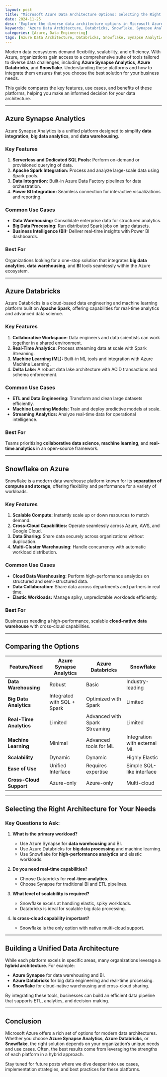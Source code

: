 ```yaml
---
layout: post
title: "Microsoft Azure Data Architecture Options: Selecting the Right Solution"
date: 2024-11-25
desc: "Explore the diverse data architecture options in Microsoft Azure, including Synapse Analytics, Databricks, and Snowflake, to design a scalable and efficient data ecosystem."
keywords: "Azure Data Architecture, Databricks, Snowflake, Synapse Analytics, Data Engineering"
categories: [Azure, Data Engineering]
tags: [Azure Data Architecture, Databricks, Snowflake, Synapse Analytics]
---
```


Modern data ecosystems demand flexibility, scalability, and efficiency. With Azure, organizations gain access to a comprehensive suite of tools tailored to diverse data challenges, including **Azure Synapse Analytics**, **Azure Databricks**, and **Snowflake**. Understanding these platforms and how to integrate them ensures that you choose the best solution for your business needs.

This guide compares the key features, use cases, and benefits of these platforms, helping you make an informed decision for your data architecture.

---

## Azure Synapse Analytics

Azure Synapse Analytics is a unified platform designed to simplify **data integration**, **big data analytics**, and **data warehousing**.

### Key Features
1. **Serverless and Dedicated SQL Pools:** Perform on-demand or provisioned querying of data.
2. **Apache Spark Integration:** Process and analyze large-scale data using Spark pools.
3. **Data Integration:** Built-in Azure Data Factory pipelines for data orchestration.
4. **Power BI Integration:** Seamless connection for interactive visualizations and reporting.

### Common Use Cases
- **Data Warehousing:** Consolidate enterprise data for structured analytics.
- **Big Data Processing:** Run distributed Spark jobs on large datasets.
- **Business Intelligence (BI):** Deliver real-time insights with Power BI dashboards.

### Best For
Organizations looking for a one-stop solution that integrates **big data analytics**, **data warehousing**, and **BI** tools seamlessly within the Azure ecosystem.

---

## Azure Databricks

Azure Databricks is a cloud-based data engineering and machine learning platform built on **Apache Spark**, offering capabilities for real-time analytics and advanced data science.

### Key Features
1. **Collaborative Workspace:** Data engineers and data scientists can work together in a shared environment.
2. **Real-Time Analytics:** Process streaming data at scale with Spark Streaming.
3. **Machine Learning (ML):** Built-in ML tools and integration with Azure Machine Learning.
4. **Delta Lake:** A robust data lake architecture with ACID transactions and schema enforcement.

### Common Use Cases
- **ETL and Data Engineering:** Transform and clean large datasets efficiently.
- **Machine Learning Models:** Train and deploy predictive models at scale.
- **Streaming Analytics:** Analyze real-time data for operational intelligence.

### Best For
Teams prioritizing **collaborative data science**, **machine learning**, and **real-time analytics** in an open-source framework.

---

## Snowflake on Azure

Snowflake is a modern data warehouse platform known for its **separation of compute and storage**, offering flexibility and performance for a variety of workloads.

### Key Features
1. **Scalable Compute:** Instantly scale up or down resources to match demand.
2. **Cross-Cloud Capabilities:** Operate seamlessly across Azure, AWS, and Google Cloud.
3. **Data Sharing:** Share data securely across organizations without duplication.
4. **Multi-Cluster Warehousing:** Handle concurrency with automatic workload distribution.

### Common Use Cases
- **Cloud Data Warehousing:** Perform high-performance analytics on structured and semi-structured data.
- **Data Collaboration:** Share data across departments and partners in real time.
- **Elastic Workloads:** Manage spiky, unpredictable workloads efficiently.

### Best For
Businesses needing a high-performance, scalable **cloud-native data warehouse** with cross-cloud capabilities.

---

## Comparing the Options

| Feature/Need                  | Azure Synapse Analytics          | Azure Databricks               | Snowflake                      |
|-------------------------------|-----------------------------------|---------------------------------|--------------------------------|
| **Data Warehousing**          | Robust                           | Basic                          | Industry-leading               |
| **Big Data Analytics**        | Integrated with SQL + Spark       | Optimized with Spark           | Limited                        |
| **Real-Time Analytics**       | Limited                          | Advanced with Spark Streaming  | Limited                        |
| **Machine Learning**          | Minimal                          | Advanced tools for ML          | Integration with external ML   |
| **Scalability**               | Dynamic                          | Dynamic                        | Highly Elastic                 |
| **Ease of Use**               | Unified Interface                | Requires expertise             | Simple SQL-like interface      |
| **Cross-Cloud Support**       | Azure-only                       | Azure-only                     | Multi-cloud                    |

---

## Selecting the Right Architecture for Your Needs

### Key Questions to Ask:
1. **What is the primary workload?**
   - Use Azure Synapse for **data warehousing** and BI.
   - Use Azure Databricks for **big data processing** and machine learning.
   - Use Snowflake for **high-performance analytics** and elastic workloads.

2. **Do you need real-time capabilities?**
   - Choose Databricks for **real-time analytics**.
   - Choose Synapse for traditional BI and ETL pipelines.

3. **What level of scalability is required?**
   - Snowflake excels at handling elastic, spiky workloads.
   - Databricks is ideal for scalable big data processing.

4. **Is cross-cloud capability important?**
   - Snowflake is the only option with native multi-cloud support.

---

## Building a Unified Data Architecture

While each platform excels in specific areas, many organizations leverage a **hybrid architecture**. For example:
- **Azure Synapse** for data warehousing and BI.
- **Azure Databricks** for big data engineering and real-time processing.
- **Snowflake** for cloud-native warehousing and cross-cloud sharing.

By integrating these tools, businesses can build an efficient data pipeline that supports ETL, analytics, and decision-making.

---

## Conclusion

Microsoft Azure offers a rich set of options for modern data architectures. Whether you choose **Azure Synapse Analytics**, **Azure Databricks**, or **Snowflake**, the right solution depends on your organization’s unique needs and use cases. Often, the best results come from leveraging the strengths of each platform in a hybrid approach.

Stay tuned for future posts where we dive deeper into use cases, implementation strategies, and best practices for these platforms.
